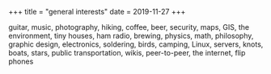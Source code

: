 +++
title = "general interests"
date = 2019-11-27
+++

guitar, music, photography, hiking, coffee, beer, security, maps, GIS, the environment, tiny houses, ham radio, brewing, physics, math, philosophy, graphic design, electronics, soldering, birds, camping, Linux, servers, knots, boats, stars, public transportation, wikis, peer-to-peer, the internet, flip phones